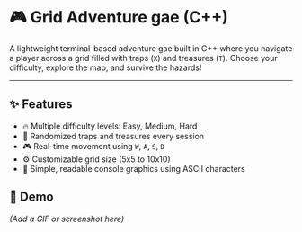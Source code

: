 # 🎮 Grid Adventure gae (C++)

A lightweight terminal-based adventure gae built in C++ where you navigate a player across a grid filled with traps (`X`) and treasures (`T`). Choose your difficulty, explore the map, and survive the hazards!

---

## ✨ Features

- 🔥 Multiple difficulty levels: Easy, Medium, Hard
- 🧭 Randomized traps and treasures every session
- 🎮 Real-time movement using `W`, `A`, `S`, `D`
- ⚙️ Customizable grid size (5x5 to 10x10)
- 🧱 Simple, readable console graphics using ASCII characters


## 🎥 Demo

*(Add a GIF or screenshot here)*

